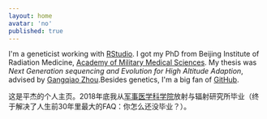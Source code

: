 ```yaml
---
layout: home
avatar: 'no'
published: true
---
```


I'm a geneticist working with [RStudio](http://www.rstudio.com).
I got my PhD from Beijing Institute of Radiation Medicine, [Academy of Military Medical Sciences](http://www.bmi.ac.cn/). 
My thesis was _Next Generation sequencing and Evolution for High Altitude Adaption_, advised
by [Gangqiao Zhou](http://www.bprc.ac.cn/expert/show.php?itemid=9).Besides genetics, I'm a
big fan of [GitHub](https://github.com/jpingamms).

这是平杰的个人主页。2018年底我从[军事医学科学院](http://www.bmi.ac.cn/)放射与辐射研究所毕业（终于解决了人生前30年里最大的FAQ：你怎么还没毕业？）。
